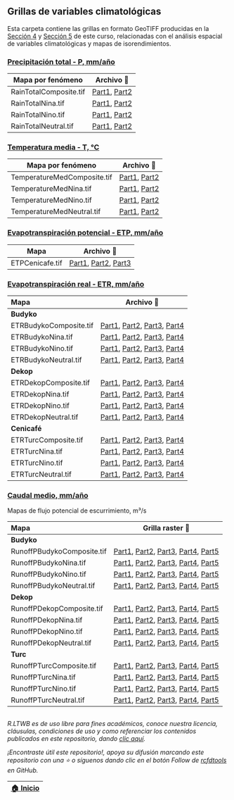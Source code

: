 ## Grillas de variables climatológicas

Esta carpeta contiene las grillas en formato GeoTIFF producidas en la [Sección 4](../Section04) y [Sección 5](../Section05) de este curso, relacionadas con el análisis espacial de variables climatológicas y mapas de isorendimientos.

### [Precipitación total - P, mm/año](../Section04/Rain)

| Mapa por fenómeno      | Archivo :open_file_folder:                                                     |
|------------------------|--------------------------------------------------------------------------------|
| RainTotalComposite.tif | [Part1](RainTotalComposite.part01.rar), [Part2](RainTotalComposite.part02.rar) |
| RainTotalNina.tif      | [Part1](RainTotalNina.part01.rar), [Part2](RainTotalNina.part02.rar)           |
| RainTotalNino.tif      | [Part1](RainTotalNino.part01.rar), [Part2](RainTotalNino.part02.rar)           |
| RainTotalNeutral.tif   | [Part1](RainTotalNeutral.part01.rar), [Part2](RainTotalNeutral.part02.rar)     |


### [Temperatura media - T, °C](../Section04/Temperature)

| Mapa por fenómeno           | Archivo :open_file_folder:                                                               |
|-----------------------------|------------------------------------------------------------------------------------------|
| TemperatureMedComposite.tif | [Part1](TemperatureMedComposite.part01.rar), [Part2](TemperatureMedComposite.part02.rar) |
| TemperatureMedNina.tif      | [Part1](TemperatureMedNina.part01.rar), [Part2](TemperatureMedNina.part02.rar)           |
| TemperatureMedNino.tif      | [Part1](TemperatureMedNino.part01.rar), [Part2](TemperatureMedNino.part02.rar)           |
| TemperatureMedNeutral.tif   | [Part1](TemperatureMedNeutral.part01.rar), [Part2](TemperatureMedNeutral.part02.rar)     |


### [Evapotranspiración potencial - ETP, mm/año](../Section04/ETP)

| Mapa                         | Archivo :open_file_folder:                                                                                                            |
|------------------------------|---------------------------------------------------------------------------------------------------------------------------------------|
| ETPCenicafe.tif              | [Part1](ETPCenicafe.part01.rar), [Part2](ETPCenicafe.part02.rar), [Part3](ETPCenicafe.part03.rar) |


### [Evapotranspiración real - ETR, mm/año](../Section04/ETR)

| Mapa                   | Archivo :open_file_folder:                                                                                                                                     |
|:-----------------------|----------------------------------------------------------------------------------------------------------------------------------------------------------------|
| **Budyko**             |                                                                                                                                                                |
| ETRBudykoComposite.tif | [Part1](ETRBudykoComposite.part01.rar), [Part2](ETRBudykoComposite.part02.rar), [Part3](ETRBudykoComposite.part03.rar), [Part4](ETRBudykoComposite.part04.rar) |
| ETRBudykoNina.tif      | [Part1](ETRBudykoNina.part01.rar), [Part2](ETRBudykoNina.part02.rar), [Part3](ETRBudykoNina.part03.rar), [Part4](ETRBudykoNina.part04.rar)                     |
| ETRBudykoNino.tif      | [Part1](ETRBudykoNino.part01.rar), [Part2](ETRBudykoNino.part02.rar), [Part3](ETRBudykoNino.part03.rar), [Part4](ETRBudykoNino.part04.rar)                     |
| ETRBudykoNeutral.tif   | [Part1](ETRBudykoNeutral.part01.rar), [Part2](ETRBudykoNeutral.part02.rar), [Part3](ETRBudykoNeutral.part03.rar), [Part4](ETRBudykoNeutral.part04.rar)         |
| **Dekop**              |                                                                                                                                                                |
| ETRDekopComposite.tif  | [Part1](ETRDekopComposite.part01.rar), [Part2](ETRDekopComposite.part02.rar), [Part3](ETRDekopComposite.part03.rar), [Part4](ETRDekopComposite.part04.rar)     |
| ETRDekopNina.tif       | [Part1](ETRDekopNina.part01.rar), [Part2](ETRDekopNina.part02.rar), [Part3](ETRDekopNina.part03.rar), [Part4](ETRDekopNina.part04.rar)                         |
| ETRDekopNino.tif       | [Part1](ETRDekopNino.part01.rar), [Part2](ETRDekopNino.part02.rar), [Part3](ETRDekopNino.part03.rar), [Part4](ETRDekopNino.part04.rar)                         |
| ETRDekopNeutral.tif    | [Part1](ETRDekopNeutral.part01.rar), [Part2](ETRDekopNeutral.part02.rar), [Part3](ETRDekopNeutral.part03.rar), [Part4](ETRDekopNeutral.part04.rar)             |
| **Cenicafé**           |                                                                                                                                                                |
| ETRTurcComposite.tif   | [Part1](ETRTurcComposite.part01.rar), [Part2](ETRTurcComposite.part02.rar), [Part3](ETRTurcComposite.part03.rar), [Part4](ETRTurcComposite.part04.rar)         |
| ETRTurcNina.tif        | [Part1](ETRTurcNina.part01.rar), [Part2](ETRTurcNina.part02.rar), [Part3](ETRTurcNina.part03.rar), [Part4](ETRTurcNina.part04.rar)                             |
| ETRTurcNino.tif        | [Part1](ETRTurcNino.part01.rar), [Part2](ETRTurcNino.part02.rar), [Part3](ETRTurcNino.part03.rar), [Part4](ETRTurcNino.part04.rar)                             |
| ETRTurcNeutral.tif     | [Part1](ETRTurcNeutral.part01.rar), [Part2](ETRTurcNeutral.part02.rar), [Part3](ETRTurcNeutral.part03.rar), [Part4](ETRTurcNeutral.part04.rar)                 |


### [Caudal medio, mm/año](../Section05/LTWB)

Mapas de flujo potencial de escurrimiento, m³/s


| Mapa                       | Grilla raster :open_file_folder:                                                                                                                                                                                           |
|:---------------------------|----------------------------------------------------------------------------------------------------------------------------------------------------------------------------------------------------------------------------|
| **Budyko**                 |                                                                                                                                                                                                                            |
| RunoffPBudykoComposite.tif | [Part1](RunoffPBudykoComposite.part01.rar), [Part2](RunoffPBudykoComposite.part02.rar), [Part3](RunoffPBudykoComposite.part03.rar), [Part4](RunoffPBudykoComposite.part04.rar), [Part5](RunoffPBudykoComposite.part05.rar) |
| RunoffPBudykoNina.tif      | [Part1](RunoffPBudykoNina.part01.rar), [Part2](RunoffPBudykoNina.part02.rar), [Part3](RunoffPBudykoNina.part03.rar), [Part4](RunoffPBudykoNina.part04.rar), [Part5](RunoffPBudykoNina.part05.rar)                          |
| RunoffPBudykoNino.tif      | [Part1](RunoffPBudykoNino.part01.rar), [Part2](RunoffPBudykoNino.part02.rar), [Part3](RunoffPBudykoNino.part03.rar), [Part4](RunoffPBudykoNino.part04.rar), [Part5](RunoffPBudykoNino.part05.rar)                          |
| RunoffPBudykoNeutral.tif   | [Part1](RunoffPBudykoNeutral.part01.rar), [Part2](RunoffPBudykoNeutral.part02.rar), [Part3](RunoffPBudykoNeutral.part03.rar), [Part4](RunoffPBudykoNeutral.part04.rar), [Part5](RunoffPBudykoNeutral.part05.rar)           |
| **Dekop**                  |                                                                                                                                                                                                                            |
| RunoffPDekopComposite.tif  | [Part1](RunoffPDekopComposite.part01.rar), [Part2](RunoffPDekopComposite.part02.rar), [Part3](RunoffPDekopComposite.part03.rar), [Part4](RunoffPDekopComposite.part04.rar), [Part5](RunoffPDekopComposite.part05.rar)      |
| RunoffPDekopNina.tif       | [Part1](RunoffPDekopNina.part01.rar), [Part2](RunoffPDekopNina.part02.rar), [Part3](RunoffPDekopNina.part03.rar), [Part4](RunoffPDekopNina.part04.rar), [Part5](RunoffPDekopNina.part05.rar)                               |
| RunoffPDekopNino.tif       | [Part1](RunoffPDekopNino.part01.rar), [Part2](RunoffPDekopNino.part02.rar), [Part3](RunoffPDekopNino.part03.rar), [Part4](RunoffPDekopNino.part04.rar), [Part5](RunoffPDekopNino.part05.rar)                               |
| RunoffPDekopNeutral.tif    | [Part1](RunoffPDekopNeutral.part01.rar), [Part2](RunoffPDekopNeutral.part02.rar), [Part3](RunoffPDekopNeutral.part03.rar), [Part4](RunoffPDekopNeutral.part04.rar), [Part5](RunoffPDekopNeutral.part05.rar)                |
| **Turc**                   |                                                                                                                                                                                                                            |
| RunoffPTurcComposite.tif   | [Part1](RunoffPTurcComposite.part01.rar), [Part2](RunoffPTurcComposite.part02.rar), [Part3](RunoffPTurcComposite.part03.rar), [Part4](RunoffPTurcComposite.part04.rar), [Part5](RunoffPTurcComposite.part05.rar)           |
| RunoffPTurcNina.tif        | [Part1](RunoffPTurcNina.part01.rar), [Part2](RunoffPTurcNina.part02.rar), [Part3](RunoffPTurcNina.part03.rar), [Part4](RunoffPTurcNina.part04.rar), [Part5](RunoffPTurcNina.part05.rar)                                    |
| RunoffPTurcNino.tif        | [Part1](RunoffPTurcNino.part01.rar), [Part2](RunoffPTurcNino.part02.rar), [Part3](RunoffPTurcNino.part03.rar), [Part4](RunoffPTurcNino.part04.rar), [Part5](RunoffPTurcNino.part05.rar)                                    |
| RunoffPTurcNeutral.tif     | [Part1](RunoffPTurcNeutral.part01.rar), [Part2](RunoffPTurcNeutral.part02.rar), [Part3](RunoffPTurcNeutral.part03.rar), [Part4](RunoffPTurcNeutral.part04.rar), [Part5](RunoffPTurcNeutral.part05.rar)                     |



##

_R.LTWB es de uso libre para fines académicos, conoce nuestra licencia, cláusulas, condiciones de uso y como referenciar los contenidos publicados en este repositorio, dando [clic aquí](https://github.com/rcfdtools/R.LTWB/wiki/License)._

_¡Encontraste útil este repositorio!, apoya su difusión marcando este repositorio con una ⭐ o síguenos dando clic en el botón Follow de [rcfdtools](https://github.com/rcfdtools) en GitHub._

| [:house: Inicio](../Readme.md) |
|--------------------------------|
